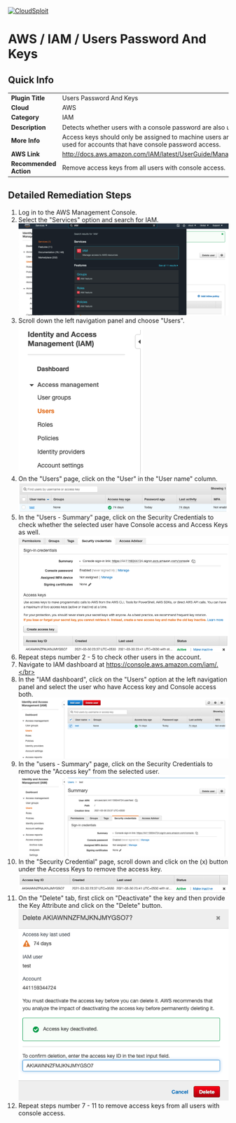 [![CloudSploit](https://cloudsploit.com/img/logo-new-big-text-100.png "CloudSploit")](https://cloudsploit.com)

# AWS / IAM / Users Password And Keys

## Quick Info

| | |
|-|-|
| **Plugin Title** | Users Password And Keys |
| **Cloud** | AWS |
| **Category** | IAM |
| **Description** | Detects whether users with a console password are also using access keys |
| **More Info** | Access keys should only be assigned to machine users and should not be used for accounts that have console password access. |
| **AWS Link** | http://docs.aws.amazon.com/IAM/latest/UserGuide/ManagingCredentials.html |
| **Recommended Action** | Remove access keys from all users with console access. |

## Detailed Remediation Steps
1. Log in to the AWS Management Console.
2. Select the "Services" option and search for IAM. </br> <img src="/resources/aws/iam/users-password-and-keys/step2.png"/>
3. Scroll down the left navigation panel and choose "Users". </br><img src="/resources/aws/iam/users-password-and-keys/step3.png"/>
4. On the "Users" page, click on the "User" in the "User name" column.</br> <img src="/resources/aws/iam/users-password-and-keys/step4.png"/>
5. In the "Users - Summary" page, click on the Security Credentials to check whether the selected user have Console access and Access Keys as well.</br> <img src="/resources/aws/iam/users-password-and-keys/step5.png"/>
6. Repeat steps number 2 - 5 to check other users in the account.</br>
7. Navigate to IAM dashboard at https://console.aws.amazon.com/iam/.</br>
8. In the "IAM dashboard", click on the "Users" option at the left navigation panel and select the user who have Access key and Console access both.</br> <img src="/resources/aws/iam/users-password-and-keys/step8.png"/>
9. In the "users - Summary" page, click on the Security Credentials to remove the "Access key" from the selected user.</br> <img src="/resources/aws/iam/users-password-and-keys/step9.png"/>
10. In the "Security Credential" page, scroll down and click on the (x) button under the Access Keys to remove the access key.</br> <img src="/resources/aws/iam/users-password-and-keys/step10.png"/>
11. On the "Delete" tab, first click on "Deactivate" the key and then provide the Key Attribute and click on the "Delete" button.</br> <img src="/resources/aws/iam/users-password-and-keys/step11.png"/>
12. Repeat steps number 7 - 11 to remove access keys from all users with console access. </br>
